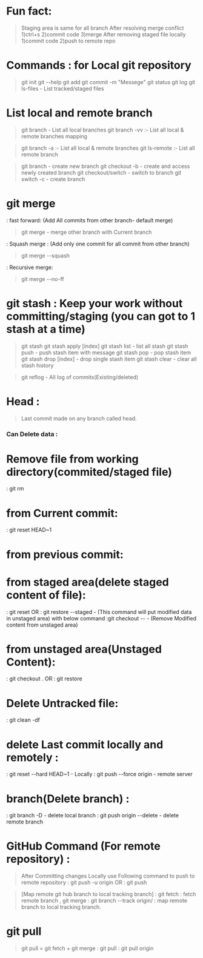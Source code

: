 # Fun fact:
>Staging area is same for all branch
>After resolving merge conflict 1)ctrl+s 2)commit code 3)merge
>After removing staged file locally 1)commit code 2)push to remote repo

# Commands : for Local git repository
>git init
>git --help
>git add <filename>
>git commit -m "Messege"
>git status
>git log
>git ls-files - List tracked/staged files

# List local and remote branch
>git branch - List all local branches
>git branch -vv :- List all local & remote branches mapping

>git branch -a  :- List all local & remote branches
>git ls-remote :- List all remote branch
 

>git branch <branchname> - create new branch
>git checkout -b <branchname> - create and access newly created branch
>git checkout/switch <branchname> - switch to branch
>git switch -c <branchname> - create branch

# git merge
: fast forward: (Add All commits from other branch- default merge)
>git merge <other-branch> - merge other branch with Current branch

: Squash merge : (Add only one commit for all commit from other branch)
> git merge --squash <Other-branch-name>

: Recursive merge:
> git merge --no-ff <other-branch>


# git stash : Keep your work without committing/staging (you can got to 1 stash at a time)
>git stash
>git stash apply [index]
>git stash list - list all stash
>git stash push - push stash item with message
>git stash pop - pop stash item
>git stash drop [index] - drop single stash item
>git stash clear - clear all stash history

>git reflog - All log of commits(Existing/deleted)

# Head :
>Last commit made on any branch called head.

### Can Delete data :
# Remove file from working directory(commited/staged file)
: git rm <file-name>

# from Current commit:
: git reset HEAD~1

# from previous commit:

# from staged area(delete staged content of file):
: git reset <filename> OR : git restore --staged <filename>- (This command will put modified data in unstaged area) with below command
:git checkout -- <filename> - (Remove Modified content from unstaged area) 

# from unstaged area(Unstaged Content):
: git checkout .    OR 
: git restore <file-name>

# Delete Untracked file:
: git clean -df

# delete Last commit locally and remotely :
: git reset --hard HEAD~1  - Locally
: git push --force origin <branch-name> - remote server


# branch(Delete branch) : 
: git branch -D <branch-name> - delete local branch
: git push origin --delete <branch-name> - delete remote branch


# GitHub Command (For remote repository) :
> After Committing changes Locally use Following command to push to remote repository
: git push -u origin <branch-name>  OR : git push

> [Map remote git hub branch to local tracking branch]
: git fetch : fetch remote branch , git merge
: git branch --track <local-branch-name> origin/<remote-branch-name> : map remote branch to local tracking branch.

# git pull
> git pull = git fetch + git merge
: git pull
: git pull origin <branch-name>


